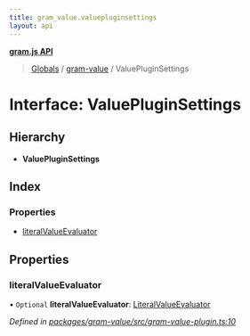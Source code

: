 ```yaml
---
title: gram_value.valuepluginsettings
layout: api
---
```


**[gram.js API](../README.md)**

> [Globals](../globals.md) / [gram-value](../modules/gram_value.md) / ValuePluginSettings

# Interface: ValuePluginSettings

## Hierarchy

* **ValuePluginSettings**

## Index

### Properties

* [literalValueEvaluator](gram_value.valuepluginsettings.md#literalvalueevaluator)

## Properties

### literalValueEvaluator

• `Optional` **literalValueEvaluator**: [LiteralValueEvaluator](../modules/gram_value.md#literalvalueevaluator)

*Defined in [packages/gram-value/src/gram-value-plugin.ts:10](https://github.com/gram-data/gram-js/blob/6df7c85/packages/gram-value/src/gram-value-plugin.ts#L10)*
